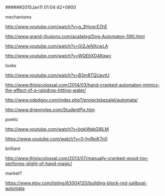 ######2015Jan11 01:04:42+0900

mechanisms

<http://www.youtube.com/watch?v=g_3HoqcEZhE>

<http://www.grand-illusions.com/acatalog/Dog-Automaton-590.html>

<http://www.youtube.com/watch?v=Gl2JeNXcwLA>

<http://www.youtube.com/watch?v=WQEbXD4Kqwc>

looks

<http://www.youtube.com/watch?v=B3m8TQUaytU>

<http://www.thisiscolossal.com/2014/03/hand-cranked-automaton-mimics-the-effect-of-a-raindrop-hitting-water/>

<http://www.odedgov.com/index.php?/projectsbezalel/automata/>

<http://www.drjennylee.com/StudentPix.htm>

poetic

<http://www.youtube.com/watch?v=bgkWqkG8lLM>

<https://www.youtube.com/watch?v=0-hyReiK7n0>

brilliant

<http://www.thisiscolossal.com/2013/07/manually-cranked-wood-toy-performs-slight-of-hand-magic/>

market?

<https://www.etsy.com/listing/63004120/building-block-red-sailboat-automata>

